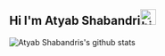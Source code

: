 ## Hi I'm Atyab Shabandri<img src="https://user-images.githubusercontent.com/1303154/88677602-1635ba80-d120-11ea-84d8-d263ba5fc3c0.gif" width="28px" alt="hi">



![Atyab Shabandris's github stats](https://github-readme-stats.vercel.app/api?username=atyabshabandri&count_private=true&hide=contribs,prs)





